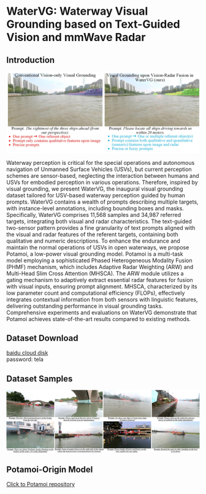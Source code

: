 # WaterVG: Waterway Visual Grounding based on Text-Guided Vision and mmWave Radar

## Introduction
![overview](overview_new1.jpg "overview")

Waterway perception is critical for the special operations and autonomous navigation of Unmanned Surface Vehicles (USVs), but current perception schemes are sensor-based, neglecting the interaction between humans and USVs for embodied perception in various operations. Therefore, inspired by visual grounding, we present WaterVG, the inaugural visual grounding dataset tailored for USV-based waterway perception guided by human prompts. WaterVG contains a wealth of prompts describing multiple targets, with instance-level annotations, including bounding boxes and masks. Specifically, WaterVG comprises 11,568 samples and 34,987 referred targets, integrating both visual and radar characteristics. The text-guided two-sensor pattern provides a fine granularity of text prompts aligned with the visual and radar features of the referent targets, containing both qualitative and numeric descriptions. To enhance the endurance and maintain the normal operations of USVs in open waterways, we propose Potamoi, a low-power visual grounding model. Potamoi is a multi-task model employing a sophisticated Phased Heterogeneous Modality Fusion (PHMF) mechanism, which includes Adaptive Radar Weighting (ARW) and Multi-Head Slim Cross Attention (MHSCA). The ARW module utilizes a gating mechanism to adaptively extract essential radar features for fusion with visual inputs, ensuring prompt alignment. MHSCA, characterized by its low parameter count and computational efficiency (FLOPs), effectively integrates contextual information from both sensors with linguistic features, delivering outstanding performance in visual grounding tasks. Comprehensive experiments and evaluations on WaterVG demonstrate that Potamoi achieves state-of-the-art results compared to existing methods. 


## Dataset Download
[baidu cloud disk](https://pan.baidu.com/s/1OEcehwl4Uct89qCawwdyog) \
password: tela


## Dataset Samples
![examples](examples.jpg "examples")

## Potamoi-Origin Model
[Click to Potamoi repository](https://github.com/GuanRunwei/Potamoi)
